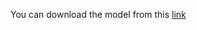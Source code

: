 
You can download the model from this [link](https://drive.google.com/drive/folders/1_IXbiCxo6zRbK-pgfQ9J6Qx9EoqQFI09?usp=sharing)